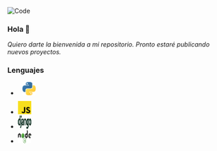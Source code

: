![Code](https://github.com/ErnestoQuito/ErnestoQuito/blob/main/banner_code.gif)
### Hola 👋
_Quiero darte la bienvenida a mi repositorio. Pronto estaré publicando nuevos proyectos._
### Lenguajes
<ul>
  <li>
    <div style="margin: 10px;">
      <img src="https://github.com/ErnestoQuito/ErnestoQuito/blob/main/python.svg" width="30" height="30">
    </div>
  </li>
  <li>
    <div>
      <img src="https://github.com/ErnestoQuito/ErnestoQuito/blob/main/javascript.svg" width="30" height="30">
    </div>
  </liul>
  <li>
    <div>
      <img src="https://github.com/ErnestoQuito/ErnestoQuito/blob/main/django.svg" width="30" height="30">
    </div>
  </li>
  <li>
    <div>
      <img src="https://github.com/ErnestoQuito/ErnestoQuito/blob/main/nodejs.svg" width="30" height="30">
    </div>
  </li>
</ul>
